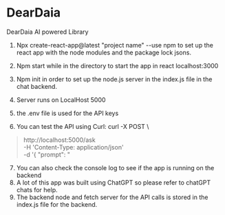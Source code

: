 # DearDaia
DearDaia AI powered Library

1. Npx create-react-app@latest "project name" --use npm
to set up the react app with the node modules and the package lock jsons. 

2. Npm start while in the directory to start the app in react localhost:3000

3. Npm init in order to set up the node.js server in the index.js file in the chat backend. 
4. Server runs on LocalHost 5000
5. the .env file is used for the API keys
6. You can test the API using Curl: 
  curl -X POST \
>   http://localhost:5000/ask \
>   -H 'Content-Type: application/json' \
>   -d '{ "prompt": "

7. You can also check the console log to see if the app is running on the backend 
8. A lot of this app was built using ChatGPT so please refer to chatGPT chats for help. 
9. The backend node and fetch server for the API calls is stored in the index.js file for the backend. 

